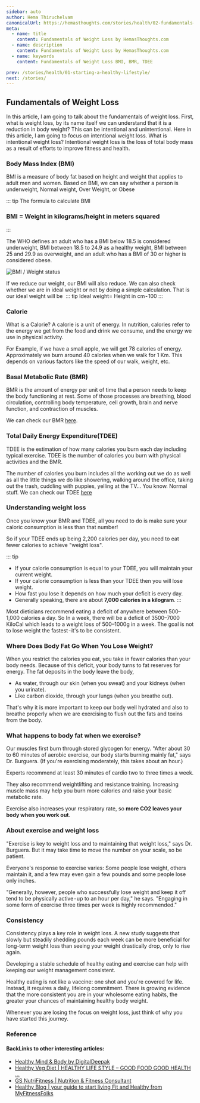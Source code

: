 ```yaml
---
sidebar: auto
author: Hema Thiruchelvam
canonicalUrl: https://hemasthoughts.com/stories/health/02-fundamentals-of-weight-loss
meta:
  - name: title
    content: Fundamentals of Weight Loss by HemasThoughts.com
  - name: description
    content: Fundamentals of Weight Loss by HemasThoughts.com
  - name: keywords
    content: Fundamentals of Weight Loss BMI, BMR, TDEE

prev: /stories/health/01-starting-a-healthy-lifestyle/
next: /stories/
---
```


## Fundamentals of Weight Loss <Badge text="health" />

In this article, I am going to talk about the fundamentals of weight loss. First, what is weight loss, by its name itself we can understand that it is a reduction in body weight? This can be intentional and unintentional. Here in this article, I am going to focus on intentional weight loss. What is intentional weight loss? Intentional weight loss is the loss of total body mass as a result of efforts to improve fitness and health.

### Body Mass Index (BMI)

BMI is a measure of body fat based on height and weight that applies to adult men and women. Based on BMI, we can say whether a person is underweight, Normal weight, Over Weight, or Obese

::: tip
The formula to calculate BMI <br/>
### BMI = Weight in kilograms/height in meters squared
:::

The WHO defines an adult who has a BMI below 18.5 is considered underweight, BMI between 18.5 to 24.9 as a healthy weight, BMI between 25 and 29.9 as overweight, and an adult who has a BMI of 30 or higher is considered obese.

![BMI / Weight status](https://cdn-images-1.medium.com/max/800/1*Dvwh1DrpSPFw5Iz5KwYbyw.png)

If we reduce our weight, our BMI will also reduce.
We can also check whether we are in ideal weight or not by doing a simple calculation. That is our ideal weight will be 
::: tip
Ideal weight= Height in cm - 100
:::

### Calorie
What is a Calorie? A calorie is a unit of energy. In nutrition, calories refer to the energy we get from the food and drink we consume, and the energy we use in physical activity. 

For Example, if we have a small apple, we will get 78 calories of energy. Approximately we burn around 40 calories when we walk for 1 Km. This depends on various factors like the speed of our walk, weight, etc.

### Basal Metabolic Rate (BMR)

BMR is the amount of energy per unit of time that a person needs to keep the body functioning at rest. Some of those processes are breathing, blood circulation, controlling body temperature, cell growth, brain and nerve function, and contraction of muscles.

We can check our BMR [here](https://bit.ly/3oU8MzD).

### Total Daily Energy Expenditure(TDEE)

TDEE is the estimation of how many calories you burn each day including typical exercise. TDEE is the number of calories you burn with physical activities and the BMR.

The number of calories you burn includes all the working out we do as well as all the little things we do like showering, walking around the office, taking out the trash, cuddling with puppies, yelling at the TV… You know. Normal stuff.
We can check our TDEE [here](https://medium.com/r/?url=https%3A%2F%2Fwww.calculator.net%2Ftdee-calculator.html)

### Understanding weight loss

Once you know your BMR and TDEE, all you need to do is make sure your caloric consumption is less than that number!

So if your TDEE ends up being 2,200 calories per day, you need to eat fewer calories to achieve "weight loss".

::: tip
* If your calorie consumption is equal to your TDEE, you will maintain your current weight.
* If your calorie consumption is less than your TDEE then you will lose weight.
* How fast you lose it depends on how much your deficit is every day.
* Generally speaking, there are about **7,000 calories in a kilogram**.
:::

Most dieticians recommend eating a deficit of anywhere between 500–1,000 calories a day. So In a week, there will be a deficit of 3500–7000 KiloCal which leads to a weight loss of 500–1000g in a week.
The goal is not to lose weight the fastest - it's to be consistent.

### Where Does Body Fat Go When You Lose Weight?

When you restrict the calories you eat, you take in fewer calories than your body needs. Because of this deficit, your body turns to fat reserves for energy.
The fat deposits in the body leave the body,
* As water, through our skin (when you sweat) and your kidneys (when you urinate).
* Like carbon dioxide, through your lungs (when you breathe out).

That's why it is more important to keep our body well hydrated and also to breathe properly when we are exercising to flush out the fats and toxins from the body.

### What happens to body fat when we exercise?

Our muscles first burn through stored glycogen for energy. "After about 30 to 60 minutes of aerobic exercise, our body starts burning mainly fat," says Dr. Burguera. (If you're exercising moderately, this takes about an hour.)

Experts recommend at least 30 minutes of cardio two to three times a week.

They also recommend weightlifting and resistance training. Increasing muscle mass may help you burn more calories and raise your basic metabolic rate.

Exercise also increases your respiratory rate, so **more CO2 leaves your body when you work out**.

### About exercise and weight loss

"Exercise is key to weight loss and to maintaining that weight loss," says Dr. Burguera.
But it may take time to move the number on your scale, so be patient.

Everyone's response to exercise varies: Some people lose weight, others maintain it, and a few may even gain a few pounds and some people lose only inches.

"Generally, however, people who successfully lose weight and keep it off tend to be physically active - up to an hour per day," he says. "Engaging in some form of exercise three times per week is highly recommended."

### Consistency

Consistency plays a key role in weight loss. A new study suggests that slowly but steadily shedding pounds each week can be more beneficial for long-term weight loss than seeing your weight drastically drop, only to rise again.

Developing a stable schedule of healthy eating and exercise can help with keeping our weight management consistent.

Healthy eating is not like a vaccine: one shot and you're covered for life. Instead, it requires a daily, lifelong commitment. There is growing evidence that the more consistent you are in your wholesome eating habits, the greater your chances of maintaining healthy body weight.

Whenever you are losing the focus on weight loss, just think of why you have started this journey.


### Reference
#### BackLinks to other interesting articles:
* [Healthy Mind & Body by DigitalDeepak](https://digitaldeepak.com/healthy-mind-and-body/) 
* [Healthy Veg Diet | HEALTHY LIFE STYLE – GOOD FOOD GOOD HEALTH ...](https://healthyvegdiet.com/)
* [GS NutriFitness | Nutrition & Fitness Consultant](https://gsnutrifitness.com/)
* [Healthy Blog | your guide to start living Fit and Healthy from MyFitnessFolks](https://myfitnessfolks.com/)

